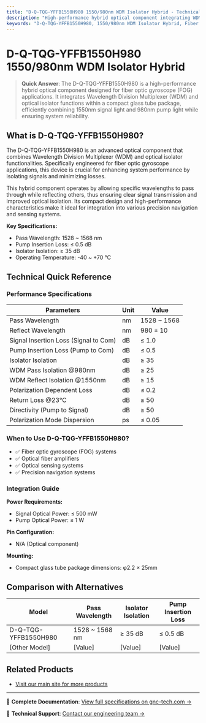 ```yaml
---
title: "D-Q-TQG-YFFB1550H980 1550/980nm WDM Isolator Hybrid - Technical Reference"
description: "High-performance hybrid optical component integrating WDM and isolator functions for fiber optic gyroscope applications. Key specifications include 1550nm signal light and 980nm pump light integration."
keywords: "D-Q-TQG-YFFB1550H980, 1550/980nm WDM Isolator Hybrid, Fiber Optic Gyroscope, Wavelength Division Multiplexer, Optical Isolator"
---
```


# D-Q-TQG-YFFB1550H980 1550/980nm WDM Isolator Hybrid

> **Quick Answer**: The D-Q-TQG-YFFB1550H980 is a high-performance hybrid optical component designed for fiber optic gyroscope (FOG) applications. It integrates Wavelength Division Multiplexer (WDM) and optical isolator functions within a compact glass tube package, efficiently combining 1550nm signal light and 980nm pump light while ensuring system reliability.

## What is D-Q-TQG-YFFB1550H980?

The D-Q-TQG-YFFB1550H980 is an advanced optical component that combines Wavelength Division Multiplexer (WDM) and optical isolator functionalities. Specifically engineered for fiber optic gyroscope applications, this device is crucial for enhancing system performance by isolating signals and minimizing losses.

This hybrid component operates by allowing specific wavelengths to pass through while reflecting others, thus ensuring clear signal transmission and improved optical isolation. Its compact design and high-performance characteristics make it ideal for integration into various precision navigation and sensing systems.

**Key Specifications:**
- Pass Wavelength: 1528 ~ 1568 nm
- Pump Insertion Loss: ≤ 0.5 dB
- Isolator Isolation: ≥ 35 dB
- Operating Temperature: -40 ~ +70 °C

## Technical Quick Reference

### Performance Specifications

| Parameters | Unit | Value |
| --- | --- | --- |
| Pass Wavelength | nm | 1528 ~ 1568 |
| Reflect Wavelength | nm | 980 ± 10 |
| Signal Insertion Loss (Signal to Com) | dB | ≤ 1.0 |
| Pump Insertion Loss (Pump to Com) | dB | ≤ 0.5 |
| Isolator Isolation | dB | ≥ 35 |
| WDM Pass Isolation @980nm | dB | ≥ 25 |
| WDM Reflect Isolation @1550nm | dB | ≥ 15 |
| Polarization Dependent Loss | dB | ≤ 0.2 |
| Return Loss @23°C | dB | ≥ 50 |
| Directivity (Pump to Signal) | dB | ≥ 50 |
| Polarization Mode Dispersion | ps | ≤ 0.05 |

### When to Use D-Q-TQG-YFFB1550H980?
- ✅ Fiber optic gyroscope (FOG) systems
- ✅ Optical fiber amplifiers
- ✅ Optical sensing systems
- ✅ Precision navigation systems

### Integration Guide
**Power Requirements:**
- Signal Optical Power: ≤ 500 mW
- Pump Optical Power: ≤ 1 W

**Pin Configuration:**
- N/A (Optical component)

**Mounting:**
- Compact glass tube package dimensions: φ2.2 × 25mm

## Comparison with Alternatives

| Model | Pass Wavelength | Isolator Isolation | Pump Insertion Loss |
|-------|-----------------|--------------------|---------------------|
| D-Q-TQG-YFFB1550H980 | 1528 ~ 1568 nm | ≥ 35 dB | ≤ 0.5 dB |
| [Other Model] | [Value] | [Value] | [Value] |

## Related Products
- [Visit our main site for more products](https://www.gnc-tech.com/products)

---

📘 **Complete Documentation**: [View full specifications on gnc-tech.com →](https://www.gnc-tech.com/products/wdm-isolator-hybrid-yffb1550h980)

💬 **Technical Support**: [Contact our engineering team →](https://www.gnc-tech.com/contact)
